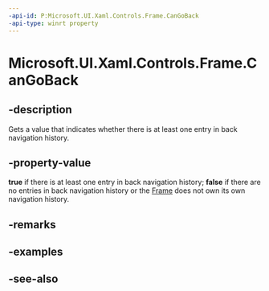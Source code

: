 ```yaml
---
-api-id: P:Microsoft.UI.Xaml.Controls.Frame.CanGoBack
-api-type: winrt property
---
```


<!-- Property syntax
public bool CanGoBack { get; }
-->

# Microsoft.UI.Xaml.Controls.Frame.CanGoBack

## -description
Gets a value that indicates whether there is at least one entry in back navigation history.

## -property-value
**true** if there is at least one entry in back navigation history; **false** if there are no entries in back navigation history or the [Frame](frame.md) does not own its own navigation history.

## -remarks

## -examples

## -see-also
